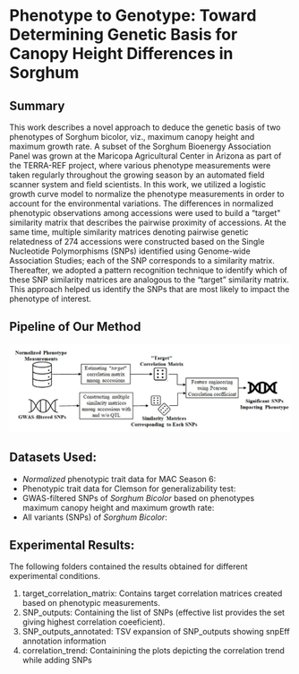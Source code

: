 <h1>Phenotype to Genotype: Toward Determining Genetic Basis for Canopy Height Differences in Sorghum </h1>

## Summary
This work describes a novel approach to deduce the genetic basis of two phenotypes of Sorghum bicolor, viz., maximum canopy height and maximum growth rate. A subset of the Sorghum Bioenergy Association Panel was grown at the Maricopa Agricultural Center in Arizona as part of the TERRA-REF project, where various phenotype measurements were taken regularly throughout the growing season by an automated field scanner system and field scientists. In this work, we utilized a logistic growth curve model to normalize the phenotype measurements in order to account for the environmental variations. The differences in normalized phenotypic observations among accessions were used to build a “target" similarity matrix that describes the pairwise proximity of accessions. At the same time, multiple similarity matrices denoting pairwise genetic relatedness of 274 accessions were constructed based on the Single Nucleotide Polymorphisms (SNPs) identified using Genome-wide Association Studies; each of the SNP corresponds to a similarity matrix. Thereafter, we adopted a pattern recognition technique to identify which of these SNP similarity matrices are analogous to the “target” similarity matrix. This approach helped us identify the SNPs that are most likely to impact the phenotype of interest.

## Pipeline of Our Method
![Image not available.](figures/Figure1.jpg)

## Datasets Used:
* _Normalized_ phenotypic trait data for MAC Season 6: 
* Phenotypic trait data for Clemson for generalizability test: 
* GWAS-filtered SNPs of _Sorghum Bicolor_ based on phenotypes maximum canopy height and maximum growth rate: 
* All variants (SNPs) of _Sorghum Bicolor_: 

## Experimental Results:
The following folders contained the results obtained for different experimental conditions.
  1. target_correlation_matrix: Contains target correlation matrices created based on phenotypic measurements. 
  2. SNP_outputs: Containing the list of SNPs (effective list provides the set giving highest correlation coeeficient).
  3. SNP_outputs_annotated: TSV expansion of SNP_outputs showing snpEff annotation information
  4. correlation_trend: Containining the plots depicting the correlation trend while adding SNPs 
